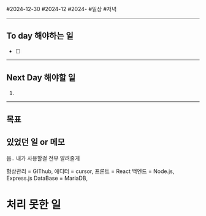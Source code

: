 #2024-12-30 #2024-12 #2024-
#일상 #저녁 

---
## To day 해야하는 일
- [ ] 

---
## Next Day 해야할 일
1. 

---

## 목표 


## 있었던 일  or 메모

음.. 내가 사용할걸 전부 알려줄게

형상관리 = GIThub,
에디터 = cursor,
프론트 = React
백엔드 = Node.js, Express.js
DataBase = MariaDB,
# 처리 못한 일